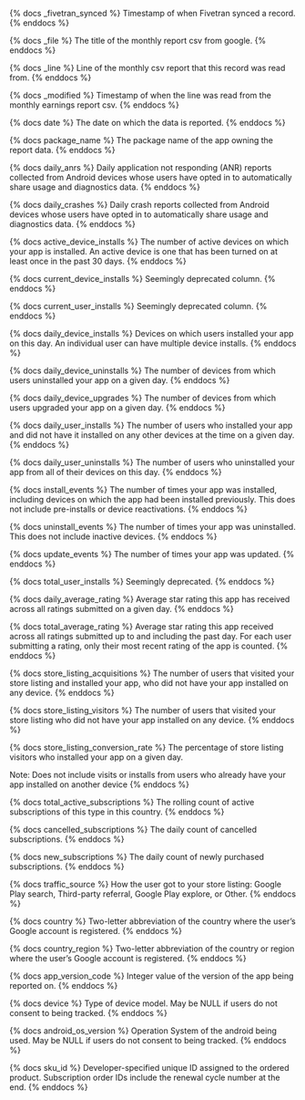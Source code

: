 {% docs _fivetran_synced %}
Timestamp of when Fivetran synced a record.
{% enddocs %}

{% docs _file %}
The title of the monthly report csv from google.
{% enddocs %}

{% docs _line %}
Line of the monthly csv report that this record was read from.
{% enddocs %}

{% docs _modified %}
Timestamp of when the line was read from the monthly earnings report csv.
{% enddocs %}

{% docs date %}
The date on which the data is reported.
{% enddocs %}

{% docs package_name %}
The package name of the app owning the report data.
{% enddocs %}

{% docs daily_anrs %}
Daily application not responding (ANR) reports collected from Android devices whose users have opted in to automatically share usage and diagnostics data.
{% enddocs %}

{% docs daily_crashes %}
Daily crash reports collected from Android devices whose users have opted in to automatically share usage and diagnostics data.
{% enddocs %}

{% docs active_device_installs %}
The number of active devices on which your app is installed. An active device is one that has been turned on at least once in the past 30 days.
{% enddocs %}

{% docs current_device_installs %}
Seemingly deprecated column.
{% enddocs %}

{% docs current_user_installs %}
Seemingly deprecated column.
{% enddocs %}

{% docs daily_device_installs %}
Devices on which users installed your app on this day. An individual user can have multiple device installs.
{% enddocs %}

{% docs daily_device_uninstalls %}
The number of devices from which users uninstalled your app on a given day.
{% enddocs %}

{% docs daily_device_upgrades %}
The number of devices from which users upgraded your app on a given day.
{% enddocs %}

{% docs daily_user_installs %}
The number of users who installed your app and did not have it installed on any other devices at the time on a given day.
{% enddocs %}

{% docs daily_user_uninstalls %}
The number of users who uninstalled your app from all of their devices on this day.
{% enddocs %}

{% docs install_events %}
The number of times your app was installed, including devices on which the app had been installed previously. This does not include pre-installs or device reactivations.
{% enddocs %}

{% docs uninstall_events %}
The number of times your app was uninstalled. This does not include inactive devices.
{% enddocs %}

{% docs update_events %}
The number of times your app was updated.
{% enddocs %}

{% docs total_user_installs %}
Seemingly deprecated.
{% enddocs %}

{% docs daily_average_rating %}
Average star rating this app has received across all ratings submitted on a given day.
{% enddocs %}

{% docs total_average_rating %}
Average star rating this app received across all ratings submitted up to and including the past day. For each user submitting a rating, only their most recent rating of the app is counted.
{% enddocs %}

{% docs store_listing_acquisitions %}
The number of users that visited your store listing and installed your app, who did not have your app installed on any device.
{% enddocs %}

{% docs store_listing_visitors %}
The number of users that visited your store listing who did not have your app installed on any device.
{% enddocs %}

{% docs store_listing_conversion_rate %}
The percentage of store listing visitors who installed your app on a given day.

Note: Does not include visits or installs from users who already have your app installed on another device
{% enddocs %}

{% docs total_active_subscriptions %}
The rolling count of active subscriptions of this type in this country.
{% enddocs %}

{% docs cancelled_subscriptions %}
The daily count of cancelled subscriptions.
{% enddocs %}

{% docs new_subscriptions %}
The daily count of newly purchased subscriptions.
{% enddocs %}

{% docs traffic_source %}
How the user got to your store listing: Google Play search, Third-party referral, Google Play explore, or Other.
{% enddocs %}

{% docs country %}
Two-letter abbreviation of the country where the user’s Google account is registered.
{% enddocs %}

{% docs country_region %}
Two-letter abbreviation of the country or region where the user’s Google account is registered.
{% enddocs %}

{% docs app_version_code %}
Integer value of the version of the app being reported on.
{% enddocs %}

{% docs device %}
Type of device model. May be NULL if users do not consent to being tracked.
{% enddocs %}

{% docs android_os_version %}
Operation System of the android being used. May be NULL if users do not consent to being tracked.
{% enddocs %}

{% docs sku_id %}
Developer-specified unique ID assigned to the ordered product. Subscription order IDs include the renewal cycle number at the end.
{% enddocs %}